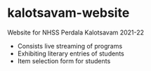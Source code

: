 # kalotsavam-website
Website for NHSS Perdala Kalotsavam 2021-22

- Consists live streaming of programs
- Exhibiting literary entries of students
- Item selection form for students

